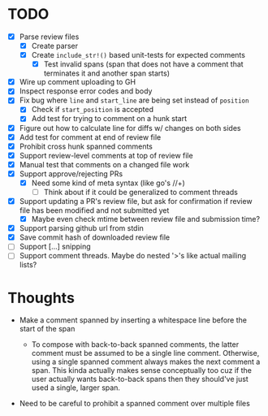 # TODO

- [x] Parse review files
    - [x] Create parser
    - [x] Create `include_str!()` based unit-tests for expected comments
        - [x] Test invalid spans (span that does not have a comment that
              terminates it and another span starts)
- [x] Wire up comment uploading to GH
- [x] Inspect response error codes and body
- [x] Fix bug where `line` and `start_line` are being set instead of `position`
    - [x] Check if `start_position` is accepted
    - [x] Add test for trying to comment on a hunk start
- [x] Figure out how to calculate line for diffs w/ changes on both sides
- [x] Add test for comment at end of review file
- [x] Prohibit cross hunk spanned comments
- [x] Support review-level comments at top of review file
- [x] Manual test that comments on a changed file work
- [x] Support approve/rejecting PRs
    - [x] Need some kind of meta syntax (like go's //+)
        - [ ] Think about if it could be generalized to comment threads
- [x] Support updating a PR's review file, but ask for confirmation if review file has been modified and not submitted yet
    - [x] Maybe even check mtime between review file and submission time?
- [x] Support parsing github url from stdin
- [x] Save commit hash of downloaded review file
- [ ] Support [...] snipping
- [ ] Support comment threads. Maybe do nested '>'s like actual mailing lists?

# Thoughts

* Make a comment spanned by inserting a whitespace line before the
  start of the span

    * To compose with back-to-back spanned comments, the latter comment
      must be assumed to be a single line comment. Otherwise, using
      a single spanned comment always makes the next comment a span.
      This kinda actually makes sense conceptually too cuz if the user
      actually wants back-to-back spans then they should've just used
      a single, larger span.

* Need to be careful to prohibit a spanned comment over multiple files
